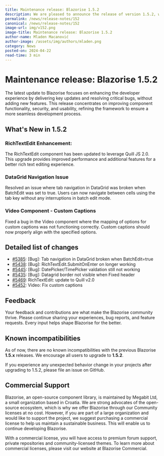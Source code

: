 ```yaml
---
title: Maintenance release: Blazorise 1.5.2
description: We are pleased to announce the release of version 1.5.2, which includes important bug fixes and enhancements. This release focuses on improving stability and addressing key issues identified by our user community.
permalink: /news/release-notes/152
canonical: /news/release-notes/152
image-url: img/v152.png
image-title: Maintenance release: Blazorise 1.5.2
author-name: Mladen Macanović
author-image: /assets/img/authors/mladen.png
category: News
posted-on: 2024-04-22
read-time: 3 min
---
```


# Maintenance release: Blazorise 1.5.2

The latest update to Blazorise focuses on enhancing the developer experience by delivering key updates and resolving critical bugs, without adding new features. This release concentrates on improving component functionality, security, and usability, refining the framework to ensure a more seamless development process.

## What's New in 1.5.2

### RichTextEdit Enhancement:

The RichTextEdit component has been updated to leverage Quill JS 2.0. This upgrade provides improved performance and additional features for a better rich text editing experience.

### DataGrid Navigation Issue

Resolved an issue where tab navigation in DataGrid was broken when BatchEdit was set to true. Users can now navigate between cells using the tab key without any interruptions in batch edit mode.

### Video Component - Custom Captions

Fixed a bug in the Video component where the mapping of options for custom captions was not functioning correctly. Custom captions should now properly align with the specified options.

## Detailed list of changes

- [#5385](https://github.com/Megabit/Blazorise/issues/5385): [Bug]: Tab navigation in DataGrid broken when BatchEdit=true
- [#5438](https://github.com/Megabit/Blazorise/issues/5438): [Bug]: RichTextEdit.SubmitOnEnter on longer working
- [#5445](https://github.com/Megabit/Blazorise/issues/5445): [Bug]: DatePicker/TimePicker valdation still not working
- [#5435](https://github.com/Megabit/Blazorise/issues/5435): [Bug]: Datagrid border not visible when Fixed header
- [#5469](https://github.com/Megabit/Blazorise/issues/5469): RichTextEdit: update to Quill v2.0
- [#5452](https://github.com/Megabit/Blazorise/issues/5452): Video: Fix custom captions

## Feedback

Your feedback and contributions are what make the Blazorise community thrive. Please continue sharing your experiences, bug reports, and feature requests. Every input helps shape Blazorise for the better.

## Known incompatibilities

As of now, there are no known incompatibilities with the previous Blazorise **1.5.x** releases. We encourage all users to upgrade to **1.5.2**.

If you experience any unexpected behavior change in your projects after upgrading to 1.5.2, please file an issue on GitHub.

## Commercial Support

Blazorise, an open-source component library, is maintained by Megabit Ltd, a small organization based in Croatia. We are strong advocates of the open-source ecosystem, which is why we offer Blazorise through our Community licenses at no cost. However, if you are part of a large organization and would like to support the project, we suggest purchasing a commercial license to help us maintain a sustainable business. This will enable us to continue developing Blazorise.

With a commercial license, you will have access to premium forum support, private repositories and community-licensed themes. To learn more about commercial licenses, please visit our website at Blazorise Commercial.
